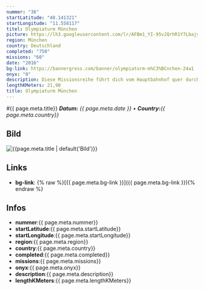 ```yaml
---
nummer: "36"
startLatitude: "48.141321"
startLongitude: "11.558117"
titel: Olympiaturm München
picture: https://lh3.googleusercontent.com/lr/AFBm1_YI-95vJQrhR1Y7LbajyJswUDH1IRTLPIIMZ-1NykG4RVedwejTK2ubIN6gUlOnZH6RQezxN-F91-Nr1xyzj8k4GenRP9LDYWZbkaEyyfRZkyBHoowpH8fFj0DKvcEjiMBiaE_TzGAaNh-EsR1oYWH71u6mK8XyORJbI5leSbBg5nEJQveSGrhhZ_RZ4B9wg4qiPiqbKnY5luWWXUSVX4tTWeHfKUYopsSSwPqlsd9w4vj0IXigA4I386ScL-px_VTSgd3iWvJtZ4ZBBqyGraRmDyxxuoECjwm_yJDcABdggVnHgWqtlKN-AQVKGumrudSbQHqQOWpGsqmo0ICWYqtj2Fh5hibLGgKpdEliLuangEY1nYWlIrXeUFa3090HJtC-96GingFeAuWS0i1ZztGF51tVpGqfm_uewnxAKOCYzDRKJq8QgZZ5izPKQF833C1I_kKLqGYaOVF_Je2bFmtAzpM9SROoQwt_ffzFXVEkRSDAkPWamze7U2azJ5hELNFnRTUhXBXG7iRK_yXUn51MVp1lJvny-tyTiV5BuAVz6J3HjkybDFLArKJMAJn81QUG6jIUIz0c3whU3ectCc5KQDbq7-qI6eLk683hhdEjPpQIep1eeQvj_ESBdHeNBi1wYorKQAG8LchKu3ksSapoYN34ddXFouoBpJ1msP04BkYfepimUqUT6CbepqLDKhDsdq8Yn6dmY1bXg1yhe8NxFcv6lxGtcTdr2uuBY0hSJRoXA1Jr3-H8UyZbDBnWdK39fLOik_8Gr-xZvkC5ucmWoZkDuEct0OoSoysy3jnX4XHwrwb0wzO8NDKZBz3YgTKZZkAcXdWNeFfC2fiFq7zXNJ65pYDdGGl_
region: München
country: Deutschland
completed: "750"
missions: "60"
date: "2016"
bg-link: https://bannergress.com/banner/olympiaturm-m%C3%BCnchen-24a1
onyx: "0"
description: Diese Missionsreihe führt dich vom Hauptbahnhof quer durch München zum Olympiaturm in 60 kleinen Missionen.
lengthKMeters: 21,90
title: Olympiaturm München
---
```


#{{ page.meta.title}}
_**Datum:** {{ page.meta.date }} • **Country:**{{ page.meta.country}}_

## Bild
![{{page.meta.title | default('Bild')}}]({{page.meta.picture}})

## Links
- **bg-link**: {% raw %}[{{ page.meta.bg-link }}]({{ page.meta.bg-link }}){% endraw %}

## Infos
- **nummer**:{{ page.meta.nummer}}
- **startLatitude**:{{ page.meta.startLatitude}}
- **startLongitude**:{{ page.meta.startLongitude}}
- **region**:{{ page.meta.region}}
- **country**:{{ page.meta.country}}
- **completed**:{{ page.meta.completed}}
- **missions**:{{ page.meta.missions}}
- **onyx**:{{ page.meta.onyx}}
- **description**:{{ page.meta.description}}
- **lengthKMeters**:{{ page.meta.lengthKMeters}}

